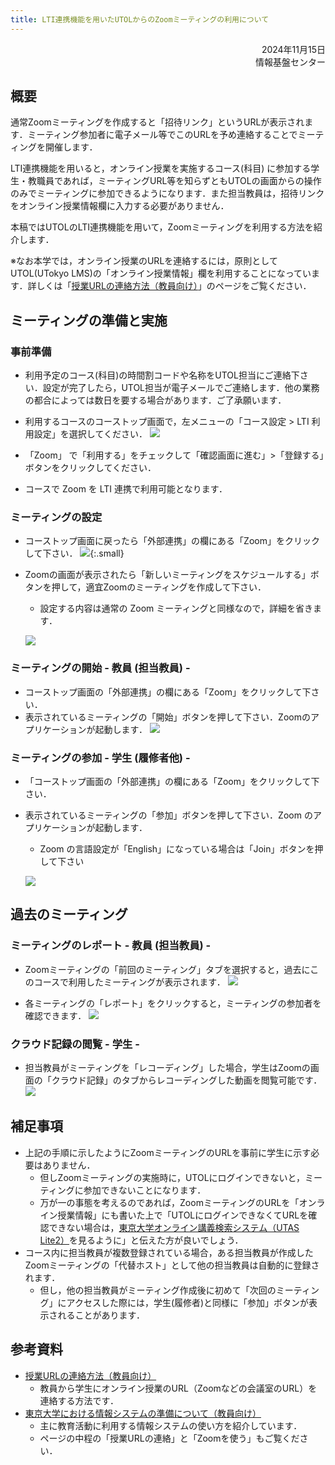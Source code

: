 ```yaml
---
title: LTI連携機能を用いたUTOLからのZoomミーティングの利用について
---
```


<div style="text-align: right;">
<span>2024年11月15日</span><br />
<span>情報基盤センター</span><br />
</div>

## 概要

通常Zoomミーティングを作成すると「招待リンク」というURLが表示されます．ミーティング参加者に電子メール等でこのURLを予め連絡することでミーティングを開催します．

LTI連携機能を用いると，オンライン授業を実施するコース(科目) に参加する学生・教職員であれば，ミーティングURL等を知らずともUTOLの画面からの操作のみでミーティングに参加できるようになります．また担当教員は，招待リンクをオンライン授業情報欄に入力する必要がありません．

本稿ではUTOLのLTI連携機能を用いて，Zoomミーティングを利用する方法を紹介します．

※なお本学では，オンライン授業のURLを連絡するには，原則としてUTOL(UTokyo LMS)の「オンライン授業情報」欄を利用することになっています．詳しくは「[授業URLの連絡方法（教員向け）](/faculty_members/url)」のページをご覧ください． 

## ミーティングの準備と実施

### 事前準備

* 利用予定のコース(科目)の時間割コードや名称をUTOL担当にご連絡下さい．設定が完了したら，UTOL担当が電子メールでご連絡します．他の業務の都合によっては数日を要する場合があります．ご了承願います．  
* 利用するコースのコーストップ画面で，左メニューの「コース設定 \> LTI 利用設定」を選択してください．
  ![](utol_menu.png)

* 「Zoom」 で「利用する」をチェックして「確認画面に進む」\>「登録する」ボタンをクリックしてください．  
* コースで Zoom を LTI 連携で利用可能となります．

### ミーティングの設定

* コーストップ画面に戻ったら「外部連携」の欄にある「Zoom」をクリックして下さい．
  ![](utol_lti.png){:.small}

* Zoomの画面が表示されたら「新しいミーティングをスケジュールする」ボタンを押して，適宜Zoomのミーティングを作成して下さい．  
  * 設定する内容は通常の Zoom ミーティングと同様なので，詳細を省きます．

  ![](zoom_next_meeting.png)

### ミーティングの開始 \- 教員 (担当教員) \-

* コーストップ画面の「外部連携」の欄にある「Zoom」をクリックして下さい．  
* 表示されているミーティングの「開始」ボタンを押して下さい．Zoomのアプリケーションが起動します．
  ![](zoom_next_meeting_start.png)

### ミーティングの参加 \- 学生 (履修者他) \-

* 「コーストップ画面の「外部連携」の欄にある「Zoom」をクリックして下さい．  
* 表示されているミーティングの「参加」ボタンを押して下さい．Zoom のアプリケーションが起動します．  
  * Zoom の言語設定が「English」になっている場合は「Join」ボタンを押して下さい

  ![](zoom_next_meeting_join.png)

## 過去のミーティング

### ミーティングのレポート \- 教員 (担当教員) \-

* Zoomミーティングの「前回のミーティング」タブを選択すると，過去にこのコースで利用したミーティングが表示されます．
  ![](zoom_past_meeting_report.png)

* 各ミーティングの「レポート」をクリックすると，ミーティングの参加者を確認できます．
  ![](zoom_meeting_report.png)

### クラウド記録の閲覧 \- 学生 \-

* 担当教員がミーティングを「レコーディング」した場合，学生はZoomの画面の「クラウド記録」のタブからレコーディングした動画を閲覧可能です．
  ![](zoom_cloud_recording.png)

## 補足事項

* 上記の手順に示したようにZoomミーティングのURLを事前に学生に示す必要はありません．  
  * 但しZoomミーティングの実施時に，UTOLにログインできないと，ミーティングに参加できないことになります．  
  * 万が一の事態を考えるのであれば，ZoomミーティングのURLを「オンライン授業情報」にも書いた上で「UTOLにログインできなくてURLを確認できない場合は，[東京大学オンライン講義検索システム（UTAS Lite2）](https://utelecon-directory.adm.u-tokyo.ac.jp/ja/login/?next=/ja/)を見るように」と伝えた方が良いでしょう．  
* コース内に担当教員が複数登録されている場合，ある担当教員が作成したZoomミーティングの「代替ホスト」として他の担当教員は自動的に登録されます．  
  * 但し，他の担当教員がミーティング作成後に初めて「次回のミーティング」にアクセスした際には，学生(履修者)と同様に「参加」ボタンが表示されることがあります．

## 参考資料

* [授業URLの連絡方法（教員向け）](/faculty_members/url)  
  * 教員から学生にオンライン授業のURL（Zoomなどの会議室のURL）を連絡する方法です．  
* [東京大学における情報システムの準備について（教員向け）](/faculty_members/)  
  * 主に教育活動に利用する情報システムの使い方を紹介しています．   
  * ページの中程の「授業URLの連絡」と「Zoomを使う」もご覧ください．
